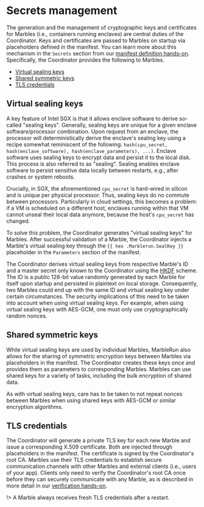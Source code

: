 # Secrets management

The generation and the management of cryptographic keys and certificates for Marbles (i.e., containers running enclaves) are central duties of the Coordinator. Keys and certificates are passed to Marbles on startup via placeholders defined in the manifest. You can learn more about this mechanism in the `Secrets` section from our [manifest definition hands-on](content/workflows/define-manifest.md?id=secrets"). Specifically, the Coordinator provides the following to Marbles.

* [Virtual sealing keys](#virtual-sealing-keys)
* [Shared symmetric keys](#shared-symmetric-keys)
* [TLS credentials](#tls-credentials)

## Virtual sealing keys

A key feature of Intel SGX is that it allows enclave software to derive so-called "sealing keys". Generally, sealing keys are unique for a given enclave software/processor combination. Upon request from an enclave, the processor will deterministically derive the enclave's sealing key using a recipe somewhat reminiscent of the following: `hash(cpu_secret, hash(enclave_software), hash(enclave_parameters), ...)`. Enclave software uses sealing keys to encrypt data and persist it to the local disk. This process is also referred to as "sealing". Sealing enables enclave software to persist sensitive data locally between restarts, e.g., after crashes or system reboots.

Crucially, in SGX, the aforementioned `cpu_secret` is hard-wired in silicon and is unique per physical processor. Thus, sealing keys do no commute between processors. Particularly in cloud settings, this becomes a problem: if a VM is scheduled on a different host, enclaves running within that VM cannot unseal their local data anymore, because the host's `cpu_secret` has changed.

To solve this problem, the Coordinator generates "virtual sealing keys" for Marbles. After successful validation of a Marble, the Coordinator injects a Marble's virtual sealing key through the `{{ hex .Marblerun.SealKey }}` placeholder in the `Parameters` section of the manifest.

The Coordinator derives virtual sealing keys from respective Marble's ID and a master secret only known to the Coordinator using the [HKDF](https://tools.ietf.org/html/rfc5869) scheme. The ID is a public 128-bit value randomly generated by each Marble for itself upon startup and persisted in plaintext on local storage. Consequently, two Marbles could end up with the same ID and virtual sealing key under certain circumstances. The security implications of this need to be taken into account when using virtual sealing keys. For example, when using virtual sealing keys with AES-GCM, one must only use cryptographically random nonces.

## Shared symmetric keys

While virtual sealing keys are used by individual Marbles, MarbleRun also allows for the sharing of symmetric encryption keys between Marbles via placeholders in the manifest. The Coordinator creates these keys once and provides them as parameters to corresponding Marbles. Marbles can use shared keys for a variety of tasks, including the bulk encryption of shared data.

As with virtual sealing keys, care has to be taken to not repeat nonces between Marbles when using shared keys with AES-GCM or similar encryption algorithms.

## TLS credentials

The Coordinator will generate a private TLS key for each new Marble and issue a corresponding X.509 certificate. Both are injected through placeholders in the manifest. The certificate is signed by the Coordinator's root CA. Marbles use their TLS credentials to establish secure communication channels with other Marbles and external clients (i.e., users of your app). Clients only need to verify the Coordinator's root CA once before they can securely communicate with any Marble, as is described in more detail in our [verification hands-on](content/workflows/verification.md).

!> A Marble always receives fresh TLS credentials after a restart.
